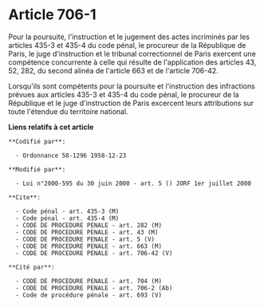 # Article 706-1

Pour la poursuite, l'instruction et le jugement des actes incriminés par les articles 435-3 et 435-4 du code pénal, le
procureur de la République de Paris, le juge d'instruction et le tribunal correctionnel de Paris exercent une compétence
concurrente à celle qui résulte de l'application des articles 43, 52, 282, du second alinéa de l'article 663 et de l'article
706-42.

Lorsqu'ils sont compétents pour la poursuite et l'instruction des infractions prévues aux articles 435-3 et 435-4 du code
pénal, le procureur de la République et le juge d'instruction de Paris excercent leurs attributions sur toute l'étendue du
territoire national.

**Liens relatifs à cet article**

	**Codifié par**:

	  - Ordonnance 58-1296 1958-12-23

	**Modifié par**:

	  - Loi n°2000-595 du 30 juin 2000 - art. 5 () JORF 1er juillet 2000

	**Cite**:

	  - Code pénal - art. 435-3 (M)
	  - Code pénal - art. 435-4 (M)
	  - CODE DE PROCEDURE PENALE - art. 282 (M)
	  - CODE DE PROCEDURE PENALE - art. 43 (M)
	  - CODE DE PROCEDURE PENALE - art. 5 (V)
	  - CODE DE PROCEDURE PENALE - art. 663 (M)
	  - CODE DE PROCEDURE PENALE - art. 706-42 (V)

	**Cité par**:

	  - CODE DE PROCEDURE PENALE - art. 704 (M)
	  - CODE DE PROCEDURE PENALE - art. 706-2 (Ab)
	  - Code de procédure pénale - art. 693 (V)
